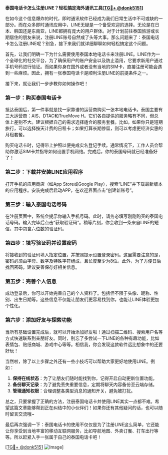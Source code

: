 **泰国电话卡怎么注册LINE？轻松搞定海外通讯工具[[TG💪+ @donk5151](https://t.me/s/donk5151)]**

在如今这个信息爆炸的时代，即时通讯软件已经成为我们日常生活中不可或缺的一部分。而在众多即时通讯应用中，LINE无疑是一个备受欢迎的选择。无论是在日本、韩国还是东南亚，LINE都拥有庞大的用户群体。对于计划前往泰国旅游或长期居住的朋友来说，注册LINE账号自然成了头等大事。那么问题来了：泰国电话卡怎么注册LINE呢？别急，接下来我们就详细聊聊如何轻松搞定这个问题。

首先，让我们明确一下为什么需要使用泰国本地电话卡来注册LINE。LINE作为一个全球化的社交平台，为了确保用户的账户安全以及防止滥用，它要求新用户通过手机号码进行验证。而如果你身在国外或者没有当地的SIM卡，直接注册可能会遇到一些麻烦。因此，拥有一张泰国电话卡是顺利注册LINE的前提条件之一。

接下来，就让我们一步步教你如何操作吧！

### 第一步：购买泰国电话卡

抵达泰国后，第一件事就是找一家靠谱的运营商购买一张本地电话卡。泰国主要有三大运营商：AIS、DTAC和TrueMove H。它们各自提供的服务略有不同，但总体上差别不大。建议根据自己的需求选择适合的服务套餐。比如，如果你只是短期旅行，可以选择按天计费的日租卡；如果打算长期停留，则可以考虑更经济实惠的月租套餐。

购买电话卡时，记得带上护照以便完成实名登记手续。通常情况下，工作人员会帮助你激活SIM卡并指导如何设置手机网络。完成后，你的泰国号码就已经准备好了！

### 第二步：下载并安装LINE应用程序

打开手机的应用商店（如App Store或Google Play），搜索“LINE”并下载最新版本的应用程序。安装完成后启动APP，在欢迎界面点击“创建新账号”。

### 第三步：输入泰国电话号码

在注册页面中，系统会提示你输入手机号码。此时，请务必填写刚刚购买的泰国电话号码。输入完毕后点击“获取验证码”。稍等片刻，你会收到一条来自LINE的短信，其中包含六位数的验证码。

### 第四步：填写验证码并设置密码

将接收到的验证码填入指定位置，并按照提示设置登录密码。这里需要注意的是，密码必须由字母、数字及特殊字符组成，且长度至少为8位。此外，为了方便日后找回密码，建议妥善保存好相关信息。

### 第五步：完善个人信息

成功登录后，你可以开始完善自己的个人资料了。包括但不限于头像、昵称、性别、出生日期等。这些信息不仅能让朋友们更容易找到你，也能让LINE体验更加个性化。

### 第六步：添加好友与探索功能

当所有基础设置完成后，就可以开始添加好友啦！通过扫描二维码、搜索用户名等方式快速联系到亲朋好友。同时，别忘了多尝试一下LINE的各种有趣功能，比如表情包、贴纸商城、游戏中心等等。相信我，你会发现这款软件远比想象中的还要好玩！

当然啦，除了以上步骤之外还有一些小技巧可以帮助大家更好地使用LINE。例如：

1. **保持在线状态**：为了让朋友们随时能找到你，记得开启自动更新位置功能。
2. **备份聊天记录**：为了避免丢失重要信息，定期将聊天内容备份至云端存储。
3. **管理通知权限**：合理调整各类型消息的通知开关，避免被打扰。

总之，只要掌握了正确的方法，注册泰国电话卡并使用LINE其实一点都不难。希望这篇文章能够帮到正在纠结中的小伙伴们！如果你还有其他疑问的话，也可以随时留言交流哦~

最后再次强调一下：泰国电话卡的使用不仅仅是为了注册LINE这么简单，它还能让你享受到当地丰富的移动互联网服务，比如导航地图、外卖订餐、打车出行等等。所以赶紧入手一张属于自己的泰国电话卡吧！

[[TG💪+ @donk5151](https://t.me/s/donk5151) ![Image](https://i.postimg.cc/rwNCRYN7/Snipaste-2025-04-30-17-27-05.png)]